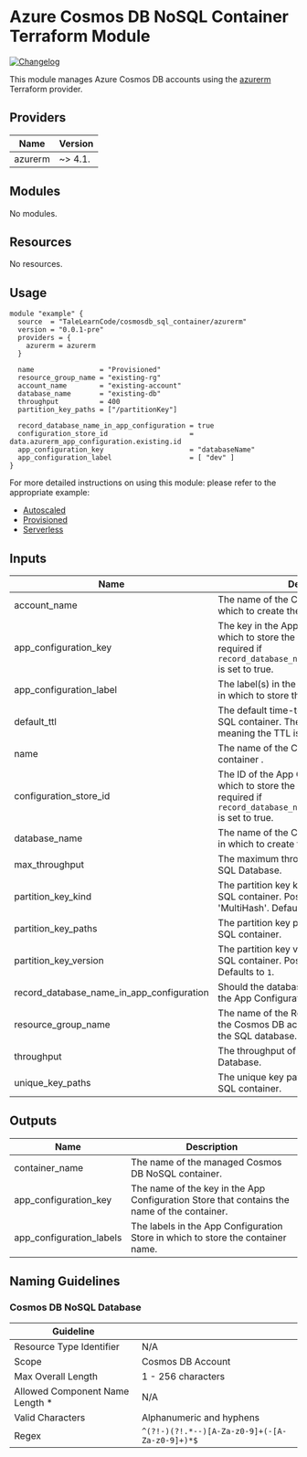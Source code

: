 # Azure Cosmos DB NoSQL Container Terraform Module

[![Changelog](https://img.shields.io/badge/changelog-release-green.svg)](CHANGELOG.md)

This module manages Azure Cosmos DB accounts using the [azurerm](https://registry.terraform.io/providers/hashicorp/azurerm/latest) Terraform provider.

## Providers

| Name    | Version |
| ------- | ------- |
| azurerm | ~> 4.1. |

## Modules

No modules.

## Resources

No resources.

## Usage

```hcl
module "example" {
  source  = "TaleLearnCode/cosmosdb_sql_container/azurerm"
  version = "0.0.1-pre"
  providers = {
    azurerm = azurerm
  }

  name                = "Provisioned"
  resource_group_name = "existing-rg"
  account_name        = "existing-account"
  database_name       = "existing-db"
  throughput          = 400
  partition_key_paths = ["/partitionKey"]

  record_database_name_in_app_configuration = true
  configuration_store_id                    = data.azurerm_app_configuration.existing.id
  app_configuration_key                     = "databaseName"
  app_configuration_label                   = [ "dev" ]
}
```

For more detailed instructions on using this module: please refer to the appropriate example:

- [Autoscaled](examples/autoscaled/README.md)
- [Provisioned](examples/provisioned/README.md)
- [Serverless](examples/serverless/README.md)

## Inputs

| Name                                  | Description                                                  | Type              | Default            | Required |
| ------------------------------------- | ------------------------------------------------------------ | ----------------- | ------------------ | -------- |
| account_name | The name of the Cosmos DB account in which to create the SQL container. | string | N/A | **yes** |
| app_configuration_key | The key in the App Configuration Store in which to store the container name. This is required if `record_database_name_in_app_configuration` is set to true. | string | null | no |
| app_configuration_label | The label(s) in the App Configuration Store in which to store the container  name. | list(string) | [] | no |
| default_ttl | The default time-to-live for the Cosmos DB SQL container. The default value is -1, meaning the TTL is disabled. | number | -1 | no |
| name            | The name of the Cosmos DB NoSQL container . | string         | N/A            | **yes** |
| configuration_store_id | The ID of the App Configuration Store in which to store the database name. This is required if `record_database_name_in_app_configuration` is set to true. | string | null | no |
| database_name | The name of the Cosmos DB SQL Database in which to create the SQL container. | string | N/A | **yes** |
| max_throughput | The maximum throughput of the Cosmos DB SQL Database. | number | null | no |
| partition_key_kind | The partition key kind for the Cosmos DB SQL container. Possible values are 'Hash' or 'MultiHash'. Defaults to `Hash`. | string | `Hash` | no |
| partition_key_paths | The partition key paths for the Cosmos DB SQL container. | list(string) | N/A | **yes** |
| partition_key_version | The partition key version for the Cosmos DB SQL container. Possible values are 1 or 2. Defaults to `1`. | number | 1 | no |
| record_database_name_in_app_configuration | Should the database name be recorded in the App Configuration? Defaults to false. | bool | false | no |
| resource_group_name | The name of the Resource Group containing the Cosmos DB account in which to create the SQL database. | string | N/A | **yes** |
| throughput | The throughput of the Cosmos DB SQL Database. | number | null | no |
| unique_key_paths | The unique key paths for the Cosmos DB SQL container. | list(string) | [] | no |

## Outputs

| Name                     | Description                                                  |
| ------------------------ | ------------------------------------------------------------ |
| container_name           | The name of the managed Cosmos DB NoSQL container.           |
| app_configuration_key    | The name of the key in the App Configuration Store that contains the name of the container. |
| app_configuration_labels | The labels in the App Configuration Store in which to store the container name. |

## Naming Guidelines

### Cosmos DB NoSQL Database

| Guideline                       |                                               |
| ------------------------------- | --------------------------------------------- |
| Resource Type Identifier        | N/A                                           |
| Scope                           | Cosmos DB Account                             |
| Max Overall Length              | 1 - 256 characters                            |
| Allowed Component Name Length * | N/A                                           |
| Valid Characters                | Alphanumeric and hyphens                      |
| Regex                           | `^(?!-)(?!.*--)[A-Za-z0-9]+(-[A-Za-z0-9]+)*$` |